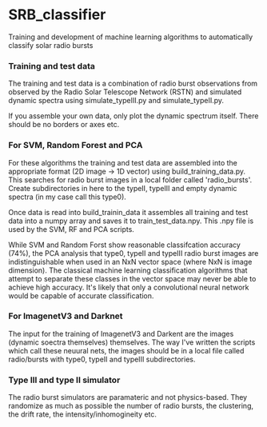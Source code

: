 # SRB_classifier
Training and development of machine learning algorithms to automatically classify solar radio bursts

### Training and test data

The training and test data is a combination of radio burst observations from observed by the Radio Solar Telescope Network (RSTN) and simulated dynamic spectra using simulate_typeIII.py and simulate_typeII.py. 

If you assemble your own data, only plot the dynamic spectrum itself. There should be no borders or axes etc.

### For SVM, Random Forest and PCA

For these algorithms the training and test data are assembled into the appropriate format (2D image -> 1D vector) using build_training_data.py. This searches for radio burst images in a local folder called 'radio_bursts'. Create subdirectories in here to
the typeII, typeIII and empty dynamic spectra (in my case call this type0). 

Once data is read into build_trainin_data it assembles all training and test data into a numpy array and saves it to train_test_data.npy. This .npy file is used by the SVM, RF and PCA scripts.

While SVM and Random Forst show reasonable classifcation accuracy (74%), the PCA analysis that type0, typeII and typeIII radio burst images are indistinguishable when used in an NxN vector space (where NxN is image dimension). The classical machine learning classification algorithms that attempt to separate these classes in the vector space may never be able to achieve high accuracy. It's likely that only a convolutional neural network would be capable of accurate classification. 

### For ImagenetV3 and Darknet

The input for the training of ImagenetV3 and Darkent are the images (dynamic soectra themselves) themselves. The way I've written the scripts which call these neuural nets, the images should be in a local file called radio/bursts with type0, typeII and typeIII subdirectories.

### Type III and type II simulator

The radio burst simulators are paramateric and not physics-based. They randomize as much as possible the number of radio bursts, the clustering, the drift rate, the intensity/inhomogineity etc. 

